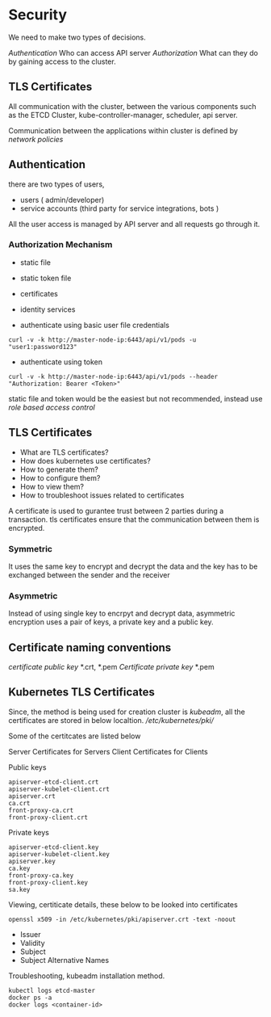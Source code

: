 # Security

We need to make two types of decisions.

*Authentication* Who can access API server
*Authorization* What can they do by gaining access to the cluster.

## TLS Certificates

All communication with the cluster, between the various components such as the ETCD Cluster, kube-controller-manager, scheduler, api server.

Communication between the applications within cluster is defined by *network policies*

## Authentication

there are two types of users,

- users ( admin/developer)
- service accounts (third party for service integrations, bots )

All the user access is managed by API server and all requests go through it.

### Authorization Mechanism

- static file
- static token file
- certificates
- identity services

- authenticate using basic user file credentials
```
curl -v -k http://master-node-ip:6443/api/v1/pods -u "user1:password123"
```
- authenticate using token
```
curl -v -k http://master-node-ip:6443/api/v1/pods --header "Authorization: Bearer <Token>"
```
static file and token would be the easiest but not recommended, instead use *role based access control*

## TLS Certificates

- What are TLS certificates?
- How does kubernetes use certificates?
- How to generate them?
- How to configure them?
- How to view them?
- How to troubleshoot issues related to certificates

A certificate is used to gurantee trust between 2 parties during a transaction. tls certificates ensure that the communication between them is encrypted.

### Symmetric

It uses the same key to encrypt and decrypt the data and the key has to be exchanged between the sender and the receiver

### Asymmetric

Instead of using single key to encrpyt and decrypt data, asymmetric encryption uses a pair of keys, a private key and a public key.

## Certificate naming conventions
*certificate public key* *.crt, *.pem
*Certificate private key* *.pem

## Kubernetes TLS Certificates
Since, the method is being used for creation cluster is *kubeadm*, all the certificates are stored in below localtion.
*/etc/kubernetes/pki/*

Some of the certitcates are listed below

Server Certificates for Servers
Client Certificates for Clients

Public keys
```
apiserver-etcd-client.crt  
apiserver-kubelet-client.crt  
apiserver.crt
ca.crt
front-proxy-ca.crt  
front-proxy-client.crt
```

Private keys
```
apiserver-etcd-client.key  
apiserver-kubelet-client.key  
apiserver.key
ca.key
front-proxy-ca.key  
front-proxy-client.key  
sa.key
```

Viewing, certiticate details, these below to be looked into certificates

```
openssl x509 -in /etc/kubernetes/pki/apiserver.crt -text -noout
```

- Issuer
- Validity
- Subject
- Subject Alternative Names

Troubleshooting, kubeadm installation method.
```
kubectl logs etcd-master
docker ps -a
docker logs <container-id>
```
